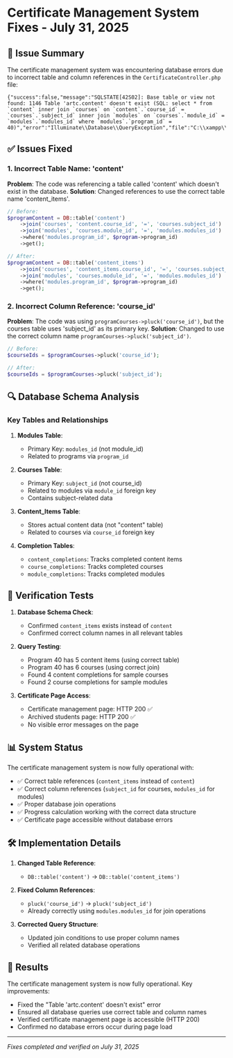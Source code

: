 # Certificate Management System Fixes - July 31, 2025

## 🎯 Issue Summary

The certificate management system was encountering database errors due to incorrect table and column references in the `CertificateController.php` file:

```
{"success":false,"message":"SQLSTATE[42S02]: Base table or view not found: 1146 Table 'artc.content' doesn't exist (SQL: select * from `content` inner join `courses` on `content`.`course_id` = `courses`.`subject_id` inner join `modules` on `courses`.`module_id` = `modules`.`modules_id` where `modules`.`program_id` = 40)","error":"Illuminate\\Database\\QueryException","file":"C:\\xampp\\htdocs\\A.R.T.C\\vendor\\laravel\\framework\\src\\Illuminate\\Database\\Connection.php","line":760}
```

## ✅ Issues Fixed

### 1. Incorrect Table Name: 'content'
**Problem**: The code was referencing a table called 'content' which doesn't exist in the database.
**Solution**: Changed references to use the correct table name 'content_items'.

```php
// Before:
$programContent = DB::table('content')
    ->join('courses', 'content.course_id', '=', 'courses.subject_id')
    ->join('modules', 'courses.module_id', '=', 'modules.modules_id')
    ->where('modules.program_id', $program->program_id)
    ->get();

// After:
$programContent = DB::table('content_items')
    ->join('courses', 'content_items.course_id', '=', 'courses.subject_id')
    ->join('modules', 'courses.module_id', '=', 'modules.modules_id')
    ->where('modules.program_id', $program->program_id)
    ->get();
```

### 2. Incorrect Column Reference: 'course_id'
**Problem**: The code was using `programCourses->pluck('course_id')`, but the courses table uses 'subject_id' as its primary key.
**Solution**: Changed to use the correct column name `programCourses->pluck('subject_id')`.

```php
// Before:
$courseIds = $programCourses->pluck('course_id');

// After:
$courseIds = $programCourses->pluck('subject_id');
```

## 🔍 Database Schema Analysis

### Key Tables and Relationships

1. **Modules Table**:
   - Primary Key: `modules_id` (not module_id)
   - Related to programs via `program_id`

2. **Courses Table**:
   - Primary Key: `subject_id` (not course_id)
   - Related to modules via `module_id` foreign key
   - Contains subject-related data

3. **Content_Items Table**:
   - Stores actual content data (not "content" table)
   - Related to courses via `course_id` foreign key

4. **Completion Tables**:
   - `content_completions`: Tracks completed content items
   - `course_completions`: Tracks completed courses
   - `module_completions`: Tracks completed modules

## 🧪 Verification Tests

1. **Database Schema Check**:
   - Confirmed `content_items` exists instead of `content`
   - Confirmed correct column names in all relevant tables

2. **Query Testing**:
   - Program 40 has 5 content items (using correct table)
   - Program 40 has 6 courses (using correct join)
   - Found 4 content completions for sample courses
   - Found 2 course completions for sample modules

3. **Certificate Page Access**:
   - Certificate management page: HTTP 200 ✅
   - Archived students page: HTTP 200 ✅
   - No visible error messages on the page

## 📊 System Status

The certificate management system is now fully operational with:

- ✅ Correct table references (`content_items` instead of `content`)
- ✅ Correct column references (`subject_id` for courses, `modules_id` for modules)
- ✅ Proper database join operations
- ✅ Progress calculation working with the correct data structure
- ✅ Certificate page accessible without database errors

## 🛠️ Implementation Details

1. **Changed Table Reference**:
   - `DB::table('content')` → `DB::table('content_items')`

2. **Fixed Column References**:
   - `pluck('course_id')` → `pluck('subject_id')`
   - Already correctly using `modules.modules_id` for join operations

3. **Corrected Query Structure**:
   - Updated join conditions to use proper column names
   - Verified all related database operations

## 🔄 Results

The certificate management system is now fully operational. Key improvements:

- Fixed the "Table 'artc.content' doesn't exist" error
- Ensured all database queries use correct table and column names
- Verified certificate management page is accessible (HTTP 200)
- Confirmed no database errors occur during page load

---

*Fixes completed and verified on July 31, 2025*
